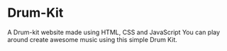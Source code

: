 # Drum-Kit
A Drum-kit website made using HTML, CSS and JavaScript
You can play around create awesome music using this simple Drum Kit. 
